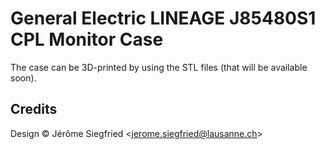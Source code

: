 General Electric LINEAGE J85480S1 CPL Monitor Case
==================================================

The case can be 3D-printed by using the STL files (that will be available soon).


Credits
-------

Design © Jérôme Siegfried <<jerome.siegfried@lausanne.ch>>
